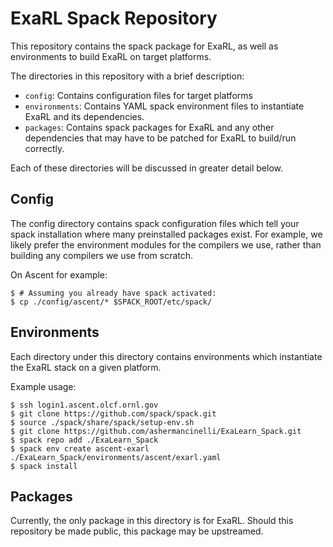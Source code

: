 # ExaRL Spack Repository

This repository contains the spack package for ExaRL, as well as environments
to build ExaRL on target platforms.

The directories in this repository with a brief description:

- `config`: Contains configuration files for target platforms
- `environments`: Contains YAML spack environment files to instantiate ExaRL
    and its dependencies.
- `packages`: Contains spack packages for ExaRL and any other dependencies that
    may have to be patched for ExaRL to build/run correctly.

Each of these directories will be discussed in greater detail below.

## Config

The config directory contains spack configuration files which tell your spack
installation where many preinstalled packages exist. For example, we likely
prefer the environment modules for the compilers we use, rather than building
any compilers we use from scratch.

On Ascent for example:

```console
$ # Assuming you already have spack activated:
$ cp ./config/ascent/* $SPACK_ROOT/etc/spack/
```

## Environments

Each directory under this directory contains environments which instantiate the
ExaRL stack on a given platform.

Example usage:
```console
$ ssh login1.ascent.olcf.ornl.gov
$ git clone https://github.com/spack/spack.git
$ source ./spack/share/spack/setup-env.sh
$ git clone https://github.com/ashermancinelli/ExaLearn_Spack.git
$ spack repo add ./ExaLearn_Spack
$ spack env create ascent-exarl ./ExaLearn_Spack/environments/ascent/exarl.yaml
$ spack install
```

## Packages

Currently, the only package in this directory is for ExaRL. Should this
repository be made public, this package may be upstreamed.
